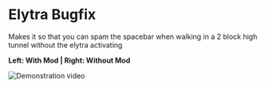 # Elytra Bugfix

Makes it so that you can spam the spacebar when walking in a 2 block high tunnel without the elytra activating

**Left: With Mod | Right: Without Mod**

![Demonstration video](https://s12.gifyu.com/images/mergeduwu.gif)
